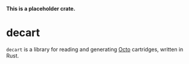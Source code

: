 **This is a placeholder crate.**

decart
======

`decart` is a library for reading and generating [Octo](https://github.com/JohnEarnest/Octo) cartridges, written in Rust.
